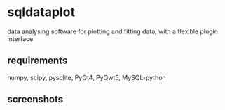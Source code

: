 sqldataplot
===========

data analysing software for plotting and fitting data, with a flexible plugin interface

requirements
------------

numpy, scipy, pysqlite, PyQt4, PyQwt5, MySQL-python

screenshots
-----------

